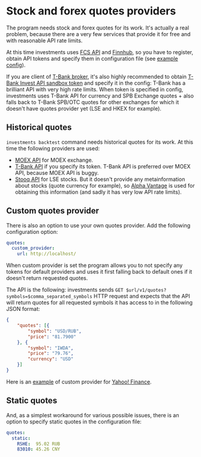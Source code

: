 # Stock and forex quotes providers

The program needs stock and forex quotes for its work. It's actually a real problem, because there are a very few services that provide it for free and with reasonable API rate limits.

At this time investments uses [FCS API](https://fcsapi.com/) and [Finnhub](https://finnhub.io/), so you have to register, obtain API tokens and specify them in configuration file (see [example config](config-example.yaml)).

If you are client of [T-Bank broker](https://www.tbank.ru/invest/), it's also highly recommended to obtain [T-Bank Invest API sandbox token](https://developer.tbank.ru/invest/intro/intro/token) and specify it in the config: T-Bank has a brilliant API with very high rate limits. When token is specified in config, investments uses T-Bank API for currency and SPB Exchange quotes + also falls back to T-Bank SPB/OTC quotes for other exchanges for which it doesn't have quotes provider yet (LSE and HKEX for example).

## Historical quotes

`investments backtest` command needs historical quotes for its work. At this time the following providers are used:
* [MOEX API](https://iss.moex.com/iss/reference/) for MOEX exchange.
* [T-Bank API](https://developer.tbank.ru/invest/api) if you specify its token. T-Bank API is preferred over MOEX API, because MOEX API is buggy.
* [Stooq API](https://stooq.com/) for LSE stocks. But it doesn't provide any metainformation about stocks (quote currency for example), so [Alpha Vantage](https://www.alphavantage.co/) is used for obtaining this information (and sadly it has very low API rate limits).

## Custom quotes provider

There is also an option to use your own quotes provider. Add the following configuration option:

```yaml
quotes:
  custom_provider:
    url: http://localhost/
```

When custom provider is set the program allows you to not specify any tokens for default providers and uses it first falling back to default ones if it doesn't return requested quotes.

The API is the following: investments sends `GET $url/v1/quotes?symbols=$comma_separated_symbols` HTTP request and expects that the API will return quotes for all requested symbols it has access to in the following JSON format:

```json
{
    "quotes": [{
        "symbol": "USD/RUB",
        "price": "81.7900"
    }, {
        "symbol": "IWDA",
        "price": "79.76",
        "currency": "USD"
    }]
}
```

Here is an [example](https://gist.github.com/dim0xff/7798ffa5d362215ab361bdd47f9f7391) of custom provider for [Yahoo! Finance](https://finance.yahoo.com/).

## Static quotes

And, as a simplest workaround for various possible issues, there is an option to specify static quotes in the configuration file:

```yaml
quotes:
  static:
    RSHE:  95.02 RUB
    83010: 45.26 CNY
```